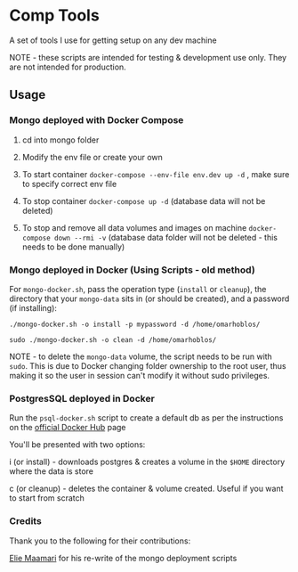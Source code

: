 # Comp Tools

A set of tools I use for getting setup on any dev machine

NOTE - these scripts are intended for testing & development use only. They are not intended for production.

## Usage

### Mongo deployed with Docker Compose

1. cd into mongo folder

2. Modify the env file or create your own

3. To start container `docker-compose --env-file env.dev up -d` , make sure to specify correct env file

4. To stop container `docker-compose up -d`  (database data will not be deleted)

5. To stop and remove all data volumes and images on machine `docker-compose down --rmi -v`  (database data folder will not be deleted - this needs to be done manually)

### Mongo deployed in Docker (Using Scripts - old method)

For `mongo-docker.sh`, pass the operation type (`install` or `cleanup`), the directory that your `mongo-data` sits in (or should be created), and a password (if installing):

`./mongo-docker.sh -o install -p mypassword -d /home/omarhoblos/`

`sudo ./mongo-docker.sh -o clean -d /home/omarhoblos/`

NOTE - to delete the `mongo-data` volume, the script needs to be run with `sudo`. This is due to Docker changing folder ownership to the root user, thus making it so the user in session can't modify it without sudo privileges.

### PostgresSQL deployed in Docker 

Run the `psql-docker.sh` script to create a default db as per the instructions on the [official Docker Hub](https://hub.docker.com/_/postgres) page

You'll be presented with two options:

i (or install) - downloads postgres & creates a volume in the `$HOME` directory where the data is store

c (or cleanup) - deletes the container & volume created. Useful if you want to start from scratch

### Credits

Thank you to the following for their contributions:

[Elie Maamari](https://github.com/eliemaamari1) for his re-write of the mongo deployment scripts
